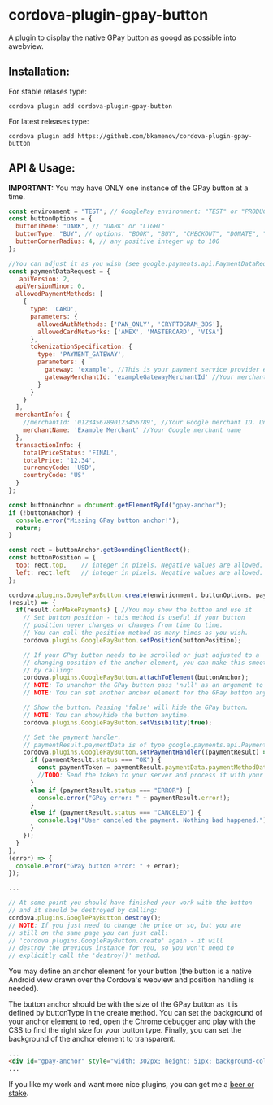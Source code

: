 # cordova-plugin-gpay-button

A plugin to display the native GPay button as googd as possible into awebview.

## Installation:

For stable relases type:

```shell
cordova plugin add cordova-plugin-gpay-button
```



For latest releases type:

```shell
cordova plugin add https://github.com/bkamenov/cordova-plugin-gpay-button
```

## API & Usage:

**IMPORTANT:** You may have ONLY one instance of the GPay button at a time.

```js
const environment = "TEST"; // GooglePay environment: "TEST" or "PRODUCTION"
const buttonOptions = {
  buttonTheme: "DARK", // "DARK" or "LIGHT"
  buttonType: "BUY", // options: "BOOK", "BUY", "CHECKOUT", "DONATE", "ORDER", "PAY", "PLAIN", "SUBSCRIBE"
  buttonCornerRadius: 4, // any positive integer up to 100
};

//You can adjust it as you wish (see google.payments.api.PaymentDataRequest)
const paymentDataRequest = {
   apiVersion: 2,
  apiVersionMinor: 0,
  allowedPaymentMethods: [
    {
      type: 'CARD',
      parameters: {
        allowedAuthMethods: ['PAN_ONLY', 'CRYPTOGRAM_3DS'],
        allowedCardNetworks: ['AMEX', 'MASTERCARD', 'VISA']
      },
      tokenizationSpecification: {
        type: 'PAYMENT_GATEWAY',
        parameters: {
          gateway: 'example', //This is your payment service provider e.g. "stripe"
          gatewayMerchantId: 'exampleGatewayMerchantId' //Your merchant ID within "stripe
        }
      }
    }
  ],
  merchantInfo: {
    //merchantId: '01234567890123456789', //Your Google merchant ID. Uncomment in PRODUCTION with real ID.
    merchantName: 'Example Merchant' //Your Google merchant name
  },
  transactionInfo: {
    totalPriceStatus: 'FINAL',
    totalPrice: '12.34',
    currencyCode: 'USD',
    countryCode: 'US'
  }
};

const buttonAnchor = document.getElementById("gpay-anchor");
if (!buttonAnchor) {
  console.error("Missing GPay button anchor!");
  return;
}

const rect = buttonAnchor.getBoundingClientRect();
const buttonPosition = {
  top: rect.top,    // integer in pixels. Negative values are allowed. 
  left: rect.left   // integer in pixels. Negative values are allowed. 
};

cordova.plugins.GooglePayButton.create(envirionment, buttonOptions, paymentDataRequest, 
(result) => {
  if(result.canMakePayments) { //You may show the button and use it
    // Set button position - this method is useful if your button 
    // position never changes or changes from time to time.
    // You can call the position method as many times as you wish.
    cordova.plugins.GooglePayButton.setPosition(buttonPosition);

    // If your GPay button needs to be scrolled or just adjusted to a 
    // changing position of the anchor element, you can make this smoothly
    // by calling:
    cordova.plugins.GooglePayButton.attachToElement(buttonAnchor);
    // NOTE: To unanchor the GPay button pass 'null' as an argument to 'attachToElement'.
    // NOTE: You can set another anchor element for the GPay button anytime.

    // Show the button. Passing 'false' will hide the GPay button.
    // NOTE: You can show/hide the button anytime.
    cordova.plugins.GooglePayButton.setVisibility(true);

    // Set the payment handler.
    // paymentResult.paymentData is of type google.payments.api.PaymentData
    cordova.plugins.GooglePayButton.setPaymentHandler((paymentResult) => {
      if (paymentResult.status === "OK") {
        const paymentToken = paymentResult.paymentData.paymentMethodData.tokenizationData.token;
        //TODO: Send the token to your server and process it with your gateway (e.g. stripe)
      }
      else if (paymentResult.status === "ERROR") {
        console.error("GPay error: " + paymentResult.error!);
      }
      else if (paymentResult.status === "CANCELED") {
        console.log("User canceled the payment. Nothing bad happened.");
      }
    });
  }
},
(error) => {
  console.error("GPay button error: " + error);
});

...

// At some point you should have finished your work with the button
// and it should be destroyed by calling:
cordova.plugins.GooglePayButton.destroy();
// NOTE: If you just need to change the price or so, but you are
// still on the same page you can just call:
// 'cordova.plugins.GooglePayButton.create' again - it will
// destroy the previous instance for you, so you won't need to 
// explicitly call the 'destroy()' method.
```



You may define an anchor element for your button (the button is a native Android view drawn over the Cordova's webview and position handling is needed).

The button anchor should be with the size of the GPay button as it is defined by buttonType in the create method. You can set the background of your anchor element to red, open the Chrome debugger and play with the CSS to find the right size for your button type. Finally, you can set the background of the anchor element to transparent.



```html
...
<div id="gpay-anchor" style="width: 302px; height: 51px; background-color: red"></div>
...
```

If you like my work and want more nice plugins, you can get me a [beer or stake](https://www.paypal.com/donate/?business=RXTV6JES35UQW&amount=5&no_recurring=0&item_name=Let+me+create+more+inspiring+Cordova+plugins.&currency_code=EUR).


